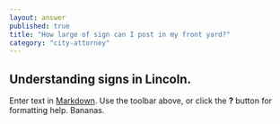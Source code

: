 ```yaml
---
layout: answer
published: true
title: "How large of sign can I post in my front yard?"
category: "city-attorney"
---
```


## Understanding signs in Lincoln.

Enter text in [Markdown](http://daringfireball.net/projects/markdown/). Use the toolbar above, or click the **?** button for formatting help. Bananas.